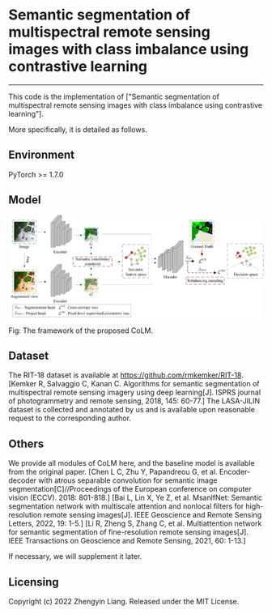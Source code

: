 # Semantic segmentation of multispectral remote sensing images with class imbalance using contrastive learning

---------------------

This code is the implementation of ["Semantic segmentation of multispectral remote sensing images with class imbalance using contrastive learning"].

More specifically, it is detailed as follows.

## Environment

PyTorch >= 1.7.0

## Model

<img src="Figure/CoLM.jpg"/>

Fig: The framework of the proposed CoLM.


## Dataset

The RIT-18 dataset is available at https://github.com/rmkemker/RIT-18. [Kemker R, Salvaggio C, Kanan C. Algorithms for semantic segmentation of multispectral remote sensing imagery using deep learning[J]. ISPRS journal of photogrammetry and remote sensing, 2018, 145: 60-77.]
The LASA-JILIN dataset is collected and annotated by us and is available upon reasonable request to the corresponding author.


## Others

We provide all modules of CoLM here, and the baseline model is available from the original paper. 
[Chen L C, Zhu Y, Papandreou G, et al. Encoder-decoder with atrous separable convolution for semantic image segmentation[C]//Proceedings of the European conference on computer vision (ECCV). 2018: 801-818.]
[Bai L, Lin X, Ye Z, et al. MsanlfNet: Semantic segmentation network with multiscale attention and nonlocal filters for high-resolution remote sensing images[J]. IEEE Geoscience and Remote Sensing Letters, 2022, 19: 1-5.]
[Li R, Zheng S, Zhang C, et al. Multiattention network for semantic segmentation of fine-resolution remote sensing images[J]. IEEE Transactions on Geoscience and Remote Sensing, 2021, 60: 1-13.]

If necessary, we will supplement it later.


Licensing
---------
Copyright (c) 2022 Zhengyin Liang. Released under the MIT License.
